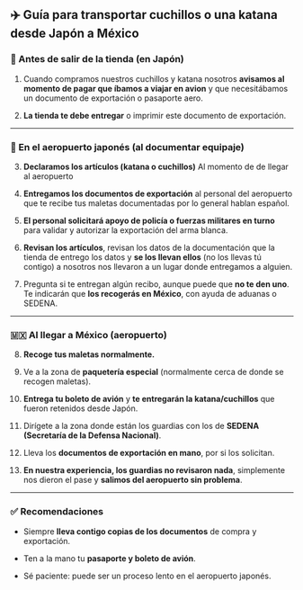 


## ✈️ Guía para transportar cuchillos o una katana desde Japón a México

### 🛒 Antes de salir de la tienda (en Japón)

1. Cuando compramos nuestros cuchillos y katana nosotros **avisamos al momento de pagar que íbamos a viajar en avion** y que necesitábamos un documento de exportación o pasaporte aero. 
    
2. **La tienda te debe entregar** o imprimir este documento de exportación.
    

---

### 🛄 En el aeropuerto japonés (al documentar equipaje)

3. **Declaramos los artículos (katana o cuchillos)** Al momento de de llegar al aeropuerto 
    
4. **Entregamos los documentos de exportación** al personal del aeropuerto que te recibe tus maletas documentadas por lo general hablan español.
    
5. **El personal solicitará apoyo de policía o fuerzas militares en turno** para validar y autorizar la exportación del arma blanca.
    
6. **Revisan los artículos**, revisan los datos de la documentación que la tienda de entrego los datos y **se los llevan ellos** (no los llevas tú contigo) a nosotros nos llevaron a un lugar donde entregamos a alguien.
    
7. Pregunta si te entregan algún recibo, aunque puede que **no te den uno**. Te indicarán que **los recogerás en México**, con ayuda de aduanas o SEDENA.
    

---

### 🇲🇽 Al llegar a México (aeropuerto)

8. **Recoge tus maletas normalmente.**
    
9. Ve a la zona de **paquetería especial** (normalmente cerca de donde se recogen maletas).
    
10. **Entrega tu boleto de avión** y **te entregarán la katana/cuchillos** que fueron retenidos desde Japón.
    
11. Dirígete a la zona donde están los guardias con los de **SEDENA (Secretaría de la Defensa Nacional)**.
    
12. Lleva los **documentos de exportación en mano**, por si los solicitan.
    
13. **En nuestra experiencia, los guardias no revisaron nada**, simplemente nos dieron el pase y **salimos del aeropuerto sin problema**.
    

---

### ✅ Recomendaciones

- Siempre **lleva contigo copias de los documentos** de compra y exportación.
    
- Ten a la mano tu **pasaporte y boleto de avión**.
    
- Sé paciente: puede ser un proceso lento en el aeropuerto japonés.
    
